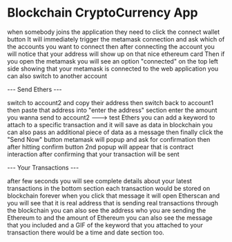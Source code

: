 # Blockchain CryptoCurrency App

when somebody joins the application they need to click the connect wallet button
It will immediately trigger the metamask connection and ask which of the accounts you want to connect
then after connecting the account you will notice that your address will show up on that nice ethereum card
Then if you open the metamask you will see an option "connected" on the top left side showing that your metamask is connected to the web application
you can also switch to another account

--- Send Ethers ---

switch to account2 and copy their address then switch back to account1
then paste that address into "enter the address" section
enter the amount you wanna send to account2  ---> test Ethers
you can add a keyword to attach to a specific transaction and it will save as data in blockchain
you can also pass an additional piece of data as a message
then finally click the "Send Now" button
metamask will popup and ask for confirmation
then after hitting confirm button 2nd popup will appear that is contract interaction
after confirming that your transaction will be sent

--- Your Transactions ---

after few seconds you will see complete details about your latest transactions in the bottom section
each transaction would be stored on blockchain forever
when you click that message it will open Etherscan and you will see that it is real address that is sending real transactions through the blockchain
you can also see the address who you are sending the Ethereum to and the amount of Ethereum
you can also see the message that you included and a GIF of the keyword that you attached to your transaction
there would be a time and date section too.




